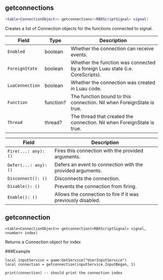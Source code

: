 ## getconnections

```lua
<table<ConnectionObject>> getconnections(<RBXScriptSignal> signal)
```
Creates a list of Connection objects for the functions connected to signal.


| Field | Type | Description |
| ----- | ---- | ----------- |
| `Enabled` | boolean | Whether the connection can receive events. |
| `ForeignState` | boolean | Whether the function was connected by a foreign Luau state (i.e. CoreScripts). |
| `LuaConnection` | boolean | Whether the connection was created in Luau code. |
| `Function` | function? | The function bound to this connection. Nil when ForeignState is true. |
| `Thread` | thread? | The thread that created the connection. Nil when ForeignState is true. |

| Field | Description |
| ----- | ----------- |
| `Fire(...: any): ()` | Fires this connection with the provided arguments. |
| `Defer(...: any): ()` |  Defers an event to connection with the provided arguments. |
| `Disconnect(): ()` | Disconnects the connection. |
| `Disable(): ()` | Prevents the connection from firing. |
| `Enable(): ()` | Allows the connection to fire if it was previously disabled. |


## getconnection

```luau
<table<ConnectionObject>> getconnection(<RBXScriptSignal> signal, <number> index)
```

Returns a Connection object for index

###Example
```luau
local inputService = game:GetService("UserInputService")
local connection = getconnection(inputService.InputBegan, 1)

print(connection) -- should print the connection index
```


